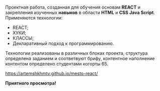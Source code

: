 Проектная работа, созданная для обучения основам __REACT__ и закрепления изученных __навыков__ в области __HTML__ и __СSS__ __Java Script__.
Применяются технологии:
 * REACT;
 * ХУКИ;
 * КЛАССЫ;
 * Декларативный подход к программированию.

 Технологии реализованы в различных блоках проекта, структура определена заданием и соответвуют брифу, контентное наполнение контентом определено студентами когорты 65.

 https://artemshkhmtv.github.io/mesto-react/

 __Приятного просмотра!__
